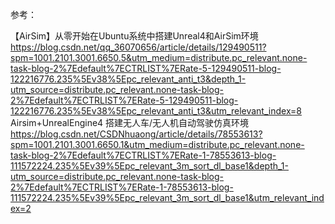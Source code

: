 参考：

【AirSim】从零开始在Ubuntu系统中搭建Unreal4和AirSim环境<br>
https://blog.csdn.net/qq_36070656/article/details/129490511?spm=1001.2101.3001.6650.5&utm_medium=distribute.pc_relevant.none-task-blog-2%7Edefault%7ECTRLIST%7ERate-5-129490511-blog-122216776.235%5Ev38%5Epc_relevant_anti_t3&depth_1-utm_source=distribute.pc_relevant.none-task-blog-2%7Edefault%7ECTRLIST%7ERate-5-129490511-blog-122216776.235%5Ev38%5Epc_relevant_anti_t3&utm_relevant_index=8
<br>
Airsim+UnrealEngine4 搭建无人车/无人机自动驾驶仿真环境<br>
https://blog.csdn.net/CSDNhuaong/article/details/78553613?spm=1001.2101.3001.6650.1&utm_medium=distribute.pc_relevant.none-task-blog-2%7Edefault%7ECTRLIST%7ERate-1-78553613-blog-111572224.235%5Ev39%5Epc_relevant_3m_sort_dl_base1&depth_1-utm_source=distribute.pc_relevant.none-task-blog-2%7Edefault%7ECTRLIST%7ERate-1-78553613-blog-111572224.235%5Ev39%5Epc_relevant_3m_sort_dl_base1&utm_relevant_index=2


